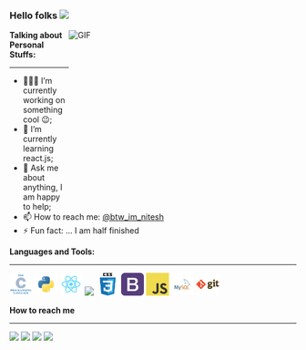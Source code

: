### Hello folks <img src="https://media.giphy.com/media/hvRJCLFzcasrR4ia7z/giphy.gif" width="25px">

<img align="right" alt="GIF" src="https://github.com/abhisheknaiidu/abhisheknaiidu/blob/master/code.gif?raw=true" width="400" height="300" />

**Talking about Personal Stuffs:**
<hr>

- 👨🏽‍💻 I’m currently working on something cool :wink:;
- 🌱 I’m currently learning react.js; 
- 💬 Ask me about anything, I am happy to help;
- 📫 How to reach me: [@btw_im_nitesh](https://www.instagram.com/btw_im_nitesh/)
- ⚡ Fun fact: ... I am half finished

**Languages and Tools:**  
<hr>

<code><img height="40" src="https://raw.githubusercontent.com/github/explore/5c058a388828bb5fde0bcafd4bc867b5bb3f26f3/topics/c/c.png"></code>
<code><img height="40" src="https://raw.githubusercontent.com/github/explore/80688e429a7d4ef2fca1e82350fe8e3517d3494d/topics/python/python.png"></code>
<code><img height="40" src="https://raw.githubusercontent.com/github/explore/80688e429a7d4ef2fca1e82350fe8e3517d3494d/topics/react/react.png"></code>
<code><img height="40" src="https://raw.githubusercontent.com/github/explore/80688e429a7d4ef2fca1e82350fe8e3517d3494d/topics/Html5/Html5.png"></code>
<code><img height="40" src="https://raw.githubusercontent.com/github/explore/80688e429a7d4ef2fca1e82350fe8e3517d3494d/topics/css/css.png"></code>
<code><img height="40" src="https://raw.githubusercontent.com/github/explore/80688e429a7d4ef2fca1e82350fe8e3517d3494d/topics/Bootstrap/Bootstrap.png"></code>
<code><img height="40" src="https://raw.githubusercontent.com/github/explore/80688e429a7d4ef2fca1e82350fe8e3517d3494d/topics/javascript/javascript.png"></code>
<code><img height="40" src="https://raw.githubusercontent.com/github/explore/80688e429a7d4ef2fca1e82350fe8e3517d3494d/topics/mysql/mysql.png"></code>
<code><img height="40" src="https://raw.githubusercontent.com/github/explore/80688e429a7d4ef2fca1e82350fe8e3517d3494d/topics/git/git.png"></code>

**How to reach me**
<hr>

[<img src="https://img.icons8.com/bubbles/50/000000/gmail.png"/>](mailto:ns98738698@gmail.com)
[<img target="_blank" src="https://img.icons8.com/bubbles/50/000000/linkedin.png"/>](https://www.linkedin.com/in/nitesh-singh-2001/)
[<img target="_blank" src="https://img.icons8.com/bubbles/50/000000/github.png">](https://www.github.com/Nitesh-singh-5/)
[<img target="_blank" src="https://img.icons8.com/bubbles/50/000000/instagram-new.png"/>](https://www.instagram.com/btw_im_nitesh/)

